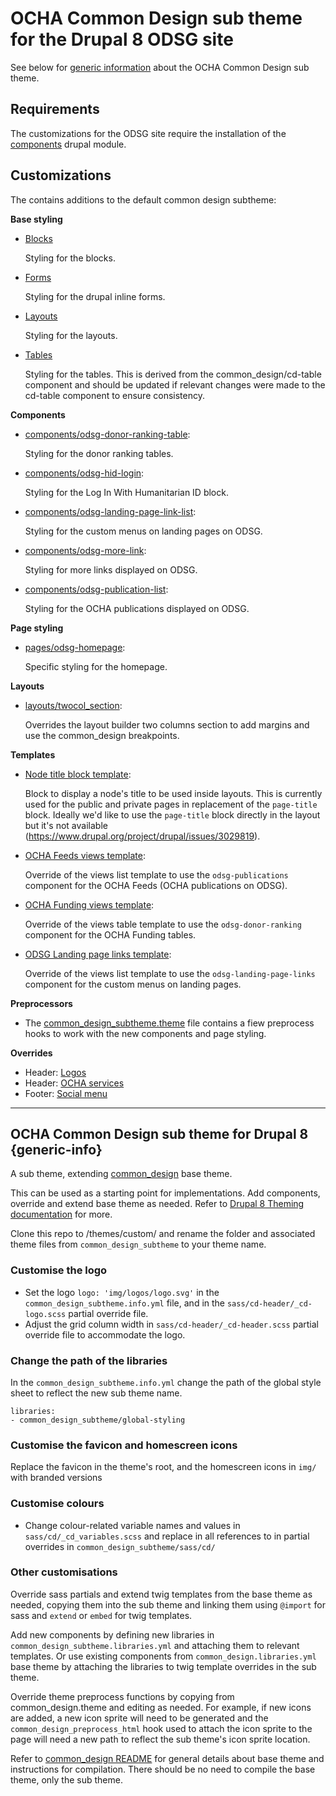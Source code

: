 OCHA Common Design sub theme for the Drupal 8 ODSG site
=======================================================

See below for [generic information](#ocha-ommon-design-sub-theme-for-Drupal-8)
about the OCHA Common Design sub theme.

Requirements
------------

The customizations for the ODSG site require the installation of the
[components](https://www.drupal.org/project/components) drupal module.

Customizations
--------------

The contains additions to the default common design subtheme:

**Base styling**

- [Blocks](sass/components/_blocks.css)

  Styling for the blocks.

- [Forms](sass/components/_forms.css)

  Styling for the drupal inline forms.

- [Layouts](sass/components/_layouts.css)

  Styling for the layouts.

- [Tables](sass/components/_tables.css)

  Styling for the tables. This is derived from the common_design/cd-table
  component and should be updated if relevant changes were made to the
  cd-table component to ensure consistency.

**Components**

- [components/odsg-donor-ranking-table](components/odsg-donor-ranking-table):

  Styling for the donor ranking tables.

- [components/odsg-hid-login](components/odsg-hid-login):

  Styling for the Log In With Humanitarian ID block.

- [components/odsg-landing-page-link-list](components/odsg-landing-page-link-list):

  Styling for the custom menus on landing pages on ODSG.

- [components/odsg-more-link](components/odsg-more-link):

  Styling for more links displayed on ODSG.

- [components/odsg-publication-list](components/odsg-publication-list):

  Styling for the OCHA publications displayed on ODSG.

**Page styling**

- [pages/odsg-homepage](components/odsg-homepage):

  Specific styling for the homepage.

**Layouts**

- [layouts/twocol_section](layouts/twocol_section):

  Overrides the layout builder two columns section to add margins and use the
  common_design breakpoints.

**Templates**

- [Node title block template](templates/block/block--field-block--node--title.html.twig):

  Block to display a node's title to be used inside layouts. This is currently
  used for the public and private pages in replacement of the `page-title`
  block. Ideally we'd like to use the `page-title` block directly in the layout
  but it's not available (https://www.drupal.org/project/drupal/issues/3029819).

- [OCHA Feeds views template](templates/views/views-view-list--ocha-feeds.html.twig):

  Override of the views list template to use the `odsg-publications` component
  for the OCHA Feeds (OCHA publications on ODSG).

- [OCHA Funding views template](templates/views/views-view-table--ocha-funding.html.twig):

  Override of the views table template to use the `odsg-donor-ranking` component
  for the OCHA Funding tables.

- [ODSG Landing page links template](templates/views/views-view-list--odsg-landing-page-links.html.twig):

  Override of the views list template to use the `odsg-landing-page-links`
  component for the custom menus on landing pages.

**Preprocessors**

- The [common_design_subtheme.theme](common_design_subtheme.theme) file contains
  a fiew preprocess hooks to work with the new components and page styling.

**Overrides**

- Header: [Logos](img/logos)
- Header: [OCHA services](templates/cd/cd-header/cd-ocha.html.twig)
- Footer: [Social menu](templates/cd/cd-footer/cd-social-menu.html.twig)

---

## OCHA Common Design sub theme for Drupal 8 {generic-info}

A sub theme, extending [common_design](https://github.com/UN-OCHA/common_design) base theme.

This can be used as a starting point for implementations. Add components, override and extend base theme as needed. Refer to [Drupal 8 Theming documentation](https://www.drupal.org/docs/8/theming) for more.

Clone this repo to /themes/custom/ and rename the folder and associated theme files from
`common_design_subtheme` to your theme name.

### Customise the logo

- Set the logo `logo: 'img/logos/logo.svg'` in the `common_design_subtheme.info.yml` file, and in the `sass/cd-header/_cd-logo.scss` partial override file.
- Adjust the grid column width in `sass/cd-header/_cd-header.scss` partial override file to accommodate the logo.

### Change the path of the libraries

In the `common_design_subtheme.info.yml` change the path of the global style sheet to reflect the new sub theme name.

```
libraries:
- common_design_subtheme/global-styling
```

### Customise the favicon and homescreen icons

Replace the favicon in the theme's root, and the homescreen icons in `img/` with branded versions

### Customise colours

- Change colour-related variable names and values in `sass/cd/_cd_variables.scss` and replace in all references to in partial overrides in `common_design_subtheme/sass/cd/`

### Other customisations

Override sass partials and extend twig templates from the base theme as needed, copying them into the sub theme and linking them using `@import` for sass and `extend` or `embed` for twig templates.

Add new components by defining new libraries in `common_design_subtheme.libraries.yml` and attaching them to relevant templates. Or use existing components from `common_design.libraries.yml` base theme by attaching the libraries to twig template overrides in the sub theme.

Override theme preprocess functions by copying from common_design.theme and editing as needed. For example, if new icons are added, a new icon sprite will need to be generated and the `common_design_preprocess_html` hook used to attach the icon sprite to the page will need a new path to reflect the sub theme's icon sprite location.

Refer to [common_design README](https://github.com/UN-OCHA/common_design/#ocha-common-design-base-theme-for-drupal-8) for general details about base theme and instructions for compilation. There should be no need to compile the base theme, only the sub theme.
